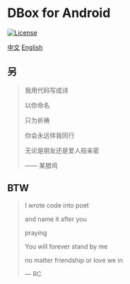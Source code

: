 # DBox for Android

[![License](https://img.shields.io/badge/license-Apache%20License%202.0-blue.svg)](LICENSE)

[中文](#zh) [English](#en)

<a name="zh">

## 另

> 我用代码写成诗
>
> 以你命名
>
> 只为祈祷
>
> 你会永远伴我同行
>
> 无论是朋友还是爱人般亲密
>
> —— 某腊鸡

<a name="en">

## BTW

> I wrote code into poet
>
> and name it after you
>
> praying
>
> You will forever stand by me
>
> no matter friendship or love we in
>
> — RC
